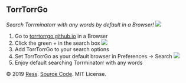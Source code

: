 TorrTorrGo
---

*Search Torrminatorr with any words by default in a Browser!*
![](https://torrtorrgo.github.io/img/preview.png)

1. Go to [torrtorrgo.github.io](https://torrtorrgo.github.io) in a Browser
2. Click the green + in the search box
![](https://torrtorrgo.github.io/img/green-search.png)
3. Add TorrTorrGo to your search options
4. Set TorrTorrGo as your default browser in Preferences -> Search
![](https://torrtorrgo.github.io/img/choose-default-search.png)
5. Enjoy default searching Torrminatorr with any words

© 2019 [Ress](https://forum.torrminatorr.com/memberlist.php?mode=viewprofile&u=17423). [Source Code](https://github.com/torrtorrgo/torrtorrgo.github.io/archive/master.zip). MIT License.
